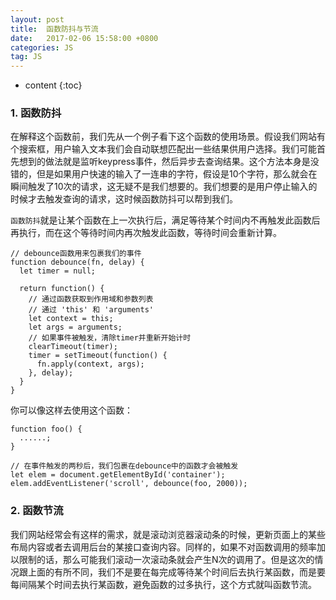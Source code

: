 ```yaml
---
layout: post
title:  函数防抖与节流
date:   2017-02-06 15:58:00 +0800
categories: JS
tag: JS
---
```


* content
{:toc}

### 1. 函数防抖

在解释这个函数前，我们先从一个例子看下这个函数的使用场景。假设我们网站有个搜索框，用户输入文本我们会自动联想匹配出一些结果供用户选择。我们可能首先想到的做法就是监听keypress事件，然后异步去查询结果。这个方法本身是没错的，但是如果用户快速的输入了一连串的字符，假设是10个字符，那么就会在瞬间触发了10次的请求，这无疑不是我们想要的。我们想要的是用户停止输入的时候才去触发查询的请求，这时候函数防抖可以帮到我们。

`函数防抖`就是让某个函数在上一次执行后，满足等待某个时间内不再触发此函数后再执行，而在这个等待时间内再次触发此函数，等待时间会重新计算。

```
// debounce函数用来包裹我们的事件
function debounce(fn, delay) {
  let timer = null;

  return function() {
    // 通过函数获取到作用域和参数列表
    // 通过 'this' 和 'arguments'
    let context = this;
    let args = arguments;
    // 如果事件被触发，清除timer并重新开始计时
    clearTimeout(timer);
    timer = setTimeout(function() {
      fn.apply(context, args);
    }, delay);
  }
}
```

你可以像这样去使用这个函数：

```
function foo() {
  ......;
}

// 在事件触发的两秒后，我们包裹在debounce中的函数才会被触发
let elem = document.getElementById('container');
elem.addEventListener('scroll', debounce(foo, 2000));
```

### 2. 函数节流

我们网站经常会有这样的需求，就是滚动浏览器滚动条的时候，更新页面上的某些布局内容或者去调用后台的某接口查询内容。同样的，如果不对函数调用的频率加以限制的话，那么可能我们滚动一次滚动条就会产生N次的调用了。但是这次的情况跟上面的有所不同，我们不是要在每完成等待某个时间后去执行某函数，而是要每间隔某个时间去执行某函数，避免函数的过多执行，这个方式就叫函数节流。